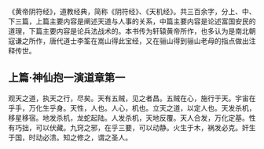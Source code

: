 《黄帝阴符经》，道教经典，简称《阴符经》、《天机经》。共三百余字，分上、中、下三篇，上篇主要内容是阐述天道与人事的关系，中篇主要内容是论述富国安民的道理，下篇主要内容是论兵法战术的。本书传为轩辕黄帝所作，也多认为是南北朝寇谦之所作，唐代道士李筌在嵩山得此宝经，又在骊山得到骊山老母的指点做出注释传世。
  
## 上篇·神仙抱一演道章第一
观天之道，执天之行，尽矣。天有五贼，见之者昌。五贼在心，施行于天。宇宙在乎手，万化生乎身。天性，人也。人心，机也。立天之道，以定人也。天发杀机，移星移宿。地发杀机，龙蛇起陆。人发杀机，天地反覆。天人合发，万化定基。性有巧拙，可以伏藏。九窍之邪，在乎三要，可以动静。火生于木，祸发必克。奸生于国，时动必溃。知之修之，谓之圣人。

